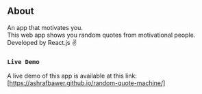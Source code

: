 ## About

An app that motivates you. <br />
This web app shows you random quotes from motivational people. Developed by React.js :v:

### `Live Demo`
A live demo of this app is available at this link: [https://ashrafbawer.github.io/random-quote-machine/]
